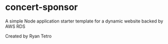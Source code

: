 # concert-sponsor
A simple Node application starter template for a dynamic website backed by AWS RDS

Created by Ryan Tetro
